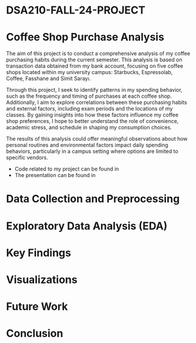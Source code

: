 # DSA210-FALL-24-PROJECT

# Coffee Shop Purchase Analysis 

The aim of this project is to conduct a comprehensive analysis of my coffee purchasing habits during the current semester. This analysis is based on transaction data obtained from my bank account, focusing on five coffee shops located within my university campus: Starbucks, Espressolab, Coffee, Fasshane and Simit Sarayı.

Through this project, I seek to identify patterns in my spending behavior, such as the frequency and timing of purchases at each coffee shop. Additionally, I aim to explore correlations between these purchasing habits and external factors, including exam periods and the locations of my classes. By gaining insights into how these factors influence my coffee shop preferences, I hope to better understand the role of convenience, academic stress, and schedule in shaping my consumption choices.

The results of this analysis could offer meaningful observations about how personal routines and environmental factors impact daily spending behaviors, particularly in a campus setting where options are limited to specific vendors.

- Code related to my project can be found in
- The presentation can be found in

# Data Collection and Preprocessing

# Exploratory Data Analysis (EDA)

# Key Findings

# Visualizations

# Future Work

# Conclusion 
